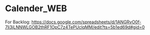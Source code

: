 # Calender_WEB

For Backlog:
https://docs.google.com/spreadsheets/d/1ANGRvO0f-7li3jLNNWLGOB2thRF1OpC7z4TePUclqMM/edit?ts=5b1ed69d#gid=0
